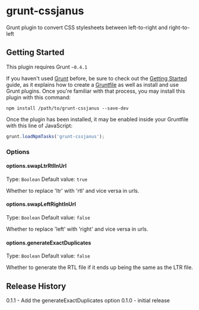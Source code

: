 # grunt-cssjanus

Grunt plugin to convert CSS stylesheets between left-to-right and right-to-left

## Getting Started
This plugin requires Grunt `~0.4.1`

If you haven't used [Grunt](http://gruntjs.com/) before, be sure to check out the [Getting Started](http://gruntjs.com/getting-started) guide, as it explains how to create a [Gruntfile](http://gruntjs.com/sample-gruntfile) as well as install and use Grunt plugins. Once you're familiar with that process, you may install this plugin with this command:

```shell
npm install /path/to/grunt-cssjanus --save-dev
```

Once the plugin has been installed, it may be enabled inside your Gruntfile with this line of JavaScript:

```js
grunt.loadNpmTasks('grunt-cssjanus');
```

### Options

#### options.swapLtrRtlInUrl
Type: `Boolean`
Default value: `true`

Whether to replace 'ltr' with 'rtl' and vice versa in urls.

#### options.swapLeftRightInUrl
Type: `Boolean`
Default value: `false`

Whether to replace 'left' with 'right' and vice versa in urls.

#### options.generateExactDuplicates
Type: `Boolean`
Default value: `false`

Whether to generate the RTL file if it ends up being the same as the LTR file.


## Release History
0.1.1 - Add the generateExactDuplicates option
0.1.0 - initial release
